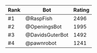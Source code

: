 Rank|Bot|Rating
---|---|---
#1|@RaspFish|2496
#2|@OpeningsBot|1995
#3|@DavidsGuterBot|1492
#4|@pawnrobot|1241

